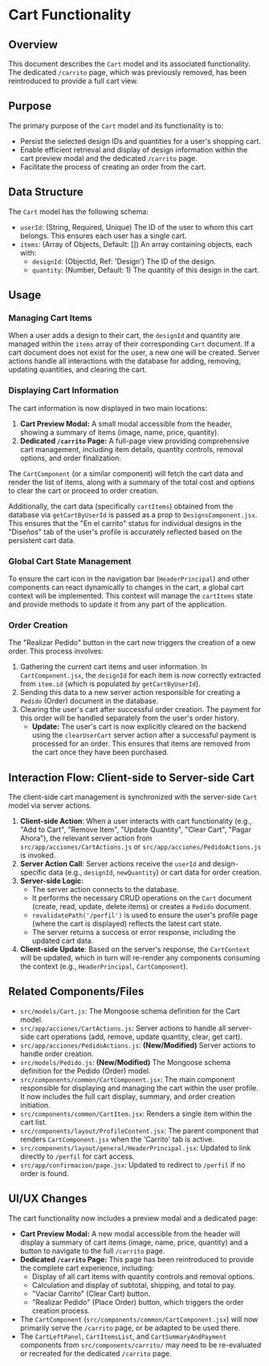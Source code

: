 # Cart Functionality

## Overview

This document describes the `Cart` model and its associated functionality. The dedicated `/carrito` page, which was previously removed, has been reintroduced to provide a full cart view.

## Purpose

The primary purpose of the `Cart` model and its functionality is to:
- Persist the selected design IDs and quantities for a user's shopping cart.
- Enable efficient retrieval and display of design information within the cart preview modal and the dedicated `/carrito` page.
- Facilitate the process of creating an order from the cart.

## Data Structure

The `Cart` model has the following schema:

- `userId`: (String, Required, Unique) The ID of the user to whom this cart belongs. This ensures each user has a single cart.
- `items`: (Array of Objects, Default: []) An array containing objects, each with:
    - `designId`: (ObjectId, Ref: 'Design') The ID of the design.
    - `quantity`: (Number, Default: 1) The quantity of this design in the cart.

## Usage

### Managing Cart Items

When a user adds a design to their cart, the `designId` and quantity are managed within the `items` array of their corresponding `Cart` document. If a cart document does not exist for the user, a new one will be created. Server actions handle all interactions with the database for adding, removing, updating quantities, and clearing the cart.

### Displaying Cart Information

The cart information is now displayed in two main locations:
1.  **Cart Preview Modal:** A small modal accessible from the header, showing a summary of items (image, name, price, quantity).
2.  **Dedicated `/carrito` Page:** A full-page view providing comprehensive cart management, including item details, quantity controls, removal options, and order finalization.

The `CartComponent` (or a similar component) will fetch the cart data and render the list of items, along with a summary of the total cost and options to clear the cart or proceed to order creation.

Additionally, the cart data (specifically `cartItems`) obtained from the database via `getCartByUserId` is passed as a prop to `DesignsComponent.jsx`. This ensures that the "En el carrito" status for individual designs in the "Diseños" tab of the user's profile is accurately reflected based on the persistent cart data.

### Global Cart State Management

To ensure the cart icon in the navigation bar (`HeaderPrincipal`) and other components can react dynamically to changes in the cart, a global cart context will be implemented. This context will manage the `cartItems` state and provide methods to update it from any part of the application.

### Order Creation

The "Realizar Pedido" button in the cart now triggers the creation of a new order. This process involves:
1.  Gathering the current cart items and user information. In `CartComponent.jsx`, the `designId` for each item is now correctly extracted from `item.id` (which is populated by `getCartByUserId`).
2.  Sending this data to a new server action responsible for creating a `Pedido` (Order) document in the database.
3.  Clearing the user's cart after successful order creation. The payment for this order will be handled separately from the user's order history.
    *   **Update:** The user's cart is now explicitly cleared on the backend using the `clearUserCart` server action after a successful payment is processed for an order. This ensures that items are removed from the cart once they have been purchased.

## Interaction Flow: Client-side to Server-side Cart

The client-side cart management is synchronized with the server-side `Cart` model via server actions.

1.  **Client-side Action**: When a user interacts with cart functionality (e.g., "Add to Cart", "Remove Item", "Update Quantity", "Clear Cart", "Pagar Ahora"), the relevant server action from `src/app/acciones/CartActions.js` or `src/app/acciones/PedidoActions.js` is invoked.
2.  **Server Action Call**: Server actions receive the `userId` and design-specific data (e.g., `designId`, `newQuantity`) or cart data for order creation.
3.  **Server-side Logic**:
    *   The server action connects to the database.
    *   It performs the necessary CRUD operations on the `Cart` document (create, read, update, delete items) or creates a `Pedido` document.
    *   `revalidatePath('/perfil')` is used to ensure the user's profile page (where the cart is displayed) reflects the latest cart state.
    *   The server returns a success or error response, including the updated cart data.
4.  **Client-side Update**: Based on the server's response, the `CartContext` will be updated, which in turn will re-render any components consuming the context (e.g., `HeaderPrincipal`, `CartComponent`).

## Related Components/Files

- `src/models/Cart.js`: The Mongoose schema definition for the Cart model.
- `src/app/acciones/CartActions.js`: Server actions to handle all server-side cart operations (add, remove, update quantity, clear, get cart).
- `src/app/acciones/PedidoActions.js`: **(New/Modified)** Server actions to handle order creation.
- `src/models/Pedido.js`: **(New/Modified)** The Mongoose schema definition for the Pedido (Order) model.
- `src/components/common/CartComponent.jsx`: The main component responsible for displaying and managing the cart within the user profile. It now includes the full cart display, summary, and order creation initiation.
- `src/components/common/CartItem.jsx`: Renders a single item within the cart list.
- `src/components/layout/ProfileContent.jsx`: The parent component that renders `CartComponent.jsx` when the 'Carrito' tab is active.
- `src/components/layout/general/HeaderPrincipal.jsx`: Updated to link directly to `/perfil` for cart access.
- `src/app/confirmacion/page.jsx`: Updated to redirect to `/perfil` if no order is found.

## UI/UX Changes

The cart functionality now includes a preview modal and a dedicated page:
-   **Cart Preview Modal:** A new modal accessible from the header will display a summary of cart items (image, name, price, quantity) and a button to navigate to the full `/carrito` page.
-   **Dedicated `/carrito` Page:** This page has been reintroduced to provide the complete cart experience, including:
    -   Display of all cart items with quantity controls and removal options.
    -   Calculation and display of subtotal, shipping, and total to pay.
    -   "Vaciar Carrito" (Clear Cart) button.
    -   "Realizar Pedido" (Place Order) button, which triggers the order creation process.
-   The `CartComponent` (`src/components/common/CartComponent.jsx`) will now primarily serve the `/carrito` page, or be adapted to be used there.
-   The `CartLeftPanel`, `CartItemsList`, and `CartSummaryAndPayment` components from `src/components/carrito/` may need to be re-evaluated or recreated for the dedicated `/carrito` page.
